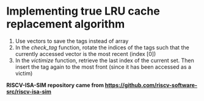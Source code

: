 # Implementing true LRU cache replacement algorithm

1. Use vectors to save the tags instead of array
2. In the *check_tag* function, rotate the indices of the tags such that the currently accessed vector is the most recent (index [0])
3. In the *victimize* function, retrieve the last index of the current set. Then insert the tag again to the most front (since it has been accessed as a victim)

**RISCV-ISA-SIM repository came from https://github.com/riscv-software-src/riscv-isa-sim**
